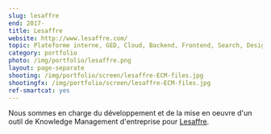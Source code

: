 ```yaml
---
slug: lesaffre
end: 2017-
title: Lesaffre
website: http://www.lesaffre.com/
topic: Plateforme interne, GED, Cloud, Backend, Frontend, Search, Design
category: portfolio
photo: /img/portfolio/lesaffre.png
layout: page-separate
shooting: /img/portfolio/screen/lesaffre-ECM-files.jpg
shootingfx: /img/portfolio/screen/lesaffre-ECM-files.jpg
ref-smartcat: yes
---
```

Nous sommes en charge du développement et de la mise en oeuvre d'un outil de Knowledge Management d'entreprise pour [Lesaffre]({{page.website}}).
